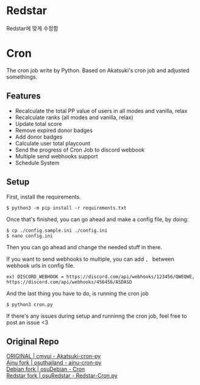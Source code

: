 # Redstar
Redstar에 맞게 수정함

# Cron
The cron job write by Python. Based on Akatsuki's cron job and adjusted somethings.


## Features
+ Recalculate the total PP value of users in all modes and vanilla, relax
+ Recalculate ranks (all modes and vanilla, relax)
+ Update total score
+ Remove expired donor badges
+ Add donor badges
+ Calculate user total playcount
+ Send the progress of Cron Job to discord webbook
+ Multiple send webhooks support
+ Schedule System


## Setup
First, install the requirements.
```
$ python3 -m pip install -r requirements.txt
```
Once that's finished, you can go ahead and make a config file, by doing:
```
$ cp ./config.sample.ini ./config.ini
$ nano config.ini
```
Then you can go ahead and change the needed stuff in there.

If you want to send webhooks to multiple, you can add `, `   between webhook urls in config file.
```
ex) DISCORD_WEBHOOK = https://discord.com/api/webhooks/123456/QWEQWE, https://discord.com/api/webhooks/456456/ASDASD
```


And the last thing you have to do, is running the cron job
```
$ python3 cron.py
```

If there's any issues during setup and runninng the cron job, feel free to post an issue <3

## Original Repo
[ORIGINAL | cmyui - Akatsuki-cron-py](https://github.com/cmyui/Akatsuki-cron-py) \
[Ainu fork | osuthailand - ainu-cron-py](https://github.com/osuthailand/ainu-cron-py) \
[Debian fork | osuDebian - Cron](https://github.com/osuDebian/Cron) \
[Redstar fork | osuRedstar - Redstar-Cron.py](https://github.com/osuRedstar/Redstar-Cron.py)
